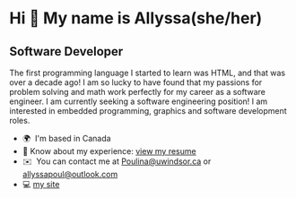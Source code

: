 Hi 👋 My name is Allyssa(she/her)
===============================  
Software Developer 
------------------  
The first programming language I started to learn was HTML, and that was over a decade ago! I am so lucky to have found that my passions for problem solving and math work perfectly for my career as a software engineer. I am currently seeking a software engineering position! I am interested in embedded programming, graphics and software development roles.
* 🌍  I'm based in Canada 
* 📄 Know about my experience: [view my resume](https://allyssap.github.io/personalportfolio/docs/AllyssaPoulin-Resume.pdf)
* ✉️  You can contact me at [Poulina@uwindsor.ca](mailto:Poulina@uwindsor.ca) or [allyssapoul@outlook.com](mailto:allyssapoul@outlook.com)
* :computer: <a href="https://allyssap.github.io/personalportfolio/">my site</a>

